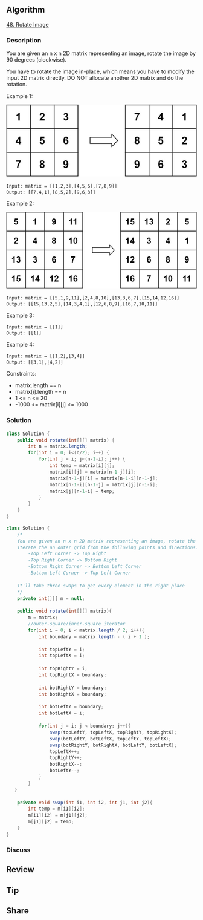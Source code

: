 ## Algorithm

[48. Rotate Image](https://leetcode.com/problems/rotate-image)

### Description

You are given an n x n 2D matrix representing an image, rotate the image by 90 degrees (clockwise).

You have to rotate the image in-place, which means you have to modify the input 2D matrix directly. DO NOT allocate another 2D matrix and do the rotation.

Example 1:

![](assets/20210127-90b4409c.png)

```
Input: matrix = [[1,2,3],[4,5,6],[7,8,9]]
Output: [[7,4,1],[8,5,2],[9,6,3]]
```


Example 2:

![](assets/20210127-50d08714.png)

```
Input: matrix = [[5,1,9,11],[2,4,8,10],[13,3,6,7],[15,14,12,16]]
Output: [[15,13,2,5],[14,3,4,1],[12,6,8,9],[16,7,10,11]]
```


Example 3:

```
Input: matrix = [[1]]
Output: [[1]]
```

Example 4:

```
Input: matrix = [[1,2],[3,4]]
Output: [[3,1],[4,2]]
```

Constraints:

- matrix.length == n
- matrix[i].length == n
- 1 <= n <= 20
- -1000 <= matrix[i][j] <= 1000

### Solution

```java
class Solution {
    public void rotate(int[][] matrix) {
        int n = matrix.length;
        for(int i = 0; i<(n/2); i++) {
            for(int j = i; j<(n-1-i); j++) {
                int temp = matrix[i][j];
                matrix[i][j] = matrix[n-1-j][i];
                matrix[n-1-j][i] = matrix[n-1-i][n-1-j];
                matrix[n-1-i][n-1-j] = matrix[j][n-1-i];
                matrix[j][n-1-i] = temp;
            }
        }
    }
}
```


```JAVA
class Solution {
    /*
    You are given an n x n 2D matrix representing an image, rotate the image by 90 degrees (clockwise).
    Iterate the an outer grid from the following points and directions:
        -Top Left Corner -> Top Right
        -Top Right Corner -> Bottom Right
        -Bottom Right Corner -> Bottom Left Corner
        -Bottom Left Corner -> Top Left Corner

    It'll take three swaps to get every element in the right place
    */
    private int[][] m = null;

    public void rotate(int[][] matrix){
        m = matrix;
        //outer-square/inner-square iterator
        for(int i = 0; i < matrix.length / 2; i++){
            int boundary = matrix.length - ( i + 1 );

            int topLeftY = i;
            int topLeftX = i;

            int topRightY = i;
            int topRightX = boundary;

            int botRightY = boundary;
            int botRightX = boundary;

            int botLeftY = boundary;
            int botLeftX = i;

            for(int j = i; j < boundary; j++){
                swap(topLeftY, topLeftX, topRightY, topRightX);
                swap(botLeftY, botLeftX, topLeftY, topLeftX);
                swap(botRightY, botRightX, botLeftY, botLeftX);
                topLeftX++;
                topRightY++;
                botRightX--;
                botLeftY--;
            }
        }
   }

    private void swap(int i1, int i2, int j1, int j2){
        int temp = m[i1][i2];
        m[i1][i2] = m[j1][j2];
        m[j1][j2] = temp;
    }
}
```

### Discuss

## Review


## Tip


## Share
